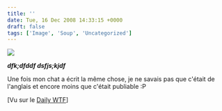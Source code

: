 ```yaml
---
title: ''
date: Tue, 16 Dec 2008 14:33:15 +0000
draft: false
tags: ['Image', 'Soup', 'Uncategorized']
---
```


![](https://madd0.files.wordpress.com/2008/12/rcxxgaq0nhk78wegewwssh1ao1_1280.jpg)

**_dfk;dfddf dsfjs;kjdf_**

Une fois mon chat a écrit la même chose, je ne savais pas que c'était de l'anglais et encore moins que c'était publiable :P

\[Vu sur le [Daily WTF](http://thedailywtf.com/Articles/Insider-Secret.aspx)\]